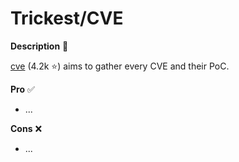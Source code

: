 # Trickest/CVE

<div class="row row-cols-md-2"><div>

**Description** 🍁

[cve](https://github.com/trickest/cve) (4.2k ⭐) aims to gather every CVE and their PoC.
</div><div>

**Pro** ✅

* ...

**Cons** ❌

* ...
</div></div>